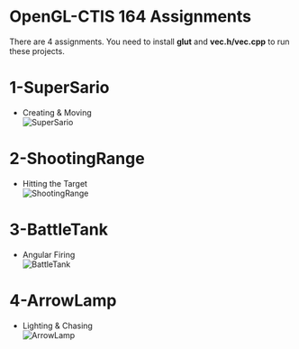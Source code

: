 # OpenGL-CTIS 164 Assignments
There are 4 assignments. You need to install **glut** and **vec.h/vec.cpp** to run these projects.

# 1-SuperSario
- Creating & Moving <br/>
![SuperSario](https://i.ibb.co/Kw16nQw/Super-Sario.png)
# 2-ShootingRange
- Hitting the Target <br/>
![ShootingRange](https://i.ibb.co/ZGLtfVm/Shooting-Range.png)
# 3-BattleTank
- Angular Firing <br/>
![BattleTank](https://i.ibb.co/7Qfy6yy/Battle-Tank.png)
# 4-ArrowLamp
- Lighting & Chasing <br/>
![ArrowLamp](https://i.ibb.co/wQTWFBj/Arrow-Lamp.png)
